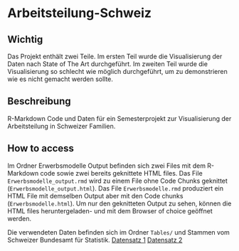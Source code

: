 # Arbeitsteilung-Schweiz

## Wichtig
Das Projekt enthält zwei Teile. Im ersten Teil wurde die Visualisierung der Daten nach State of The Art durchgeführt. Im zweiten Teil wurde die Visualisierung so schlecht wie möglich durchgeführt, um zu demonstrieren wie es nicht gemacht werden sollte.

## Beschreibung
R-Markdown Code und Daten für ein Semesterprojekt zur Visualisierung der Arbeitsteilung in Schweizer Familien.

## How to access
Im Ordner Erwerbsmodelle Output befinden sich zwei Files mit dem R-Markdown code sowie zwei bereits geknittete HTML files.
Das File `Erwerbsmodelle_output.rmd` wird zu einem File ohne Code Chunks geknittet (`Erwerbsmodelle_output.html`). Das File `Erwerbsmodelle.rmd` produziert ein HTML File mit demselben Output aber mit den Code chunks (`Erwerbsmodelle.html`).
Um nur den geknitteten Output zu sehen, können die HTML files heruntergeladen- und mit dem Browser of choice geöffnet werden. 

Die verwendeten Daten befinden sich im Ordner `Tables/` und Stammen vom Schweizer Bundesamt für Statistik. [Datensatz 1](https://www.bfs.admin.ch/asset/de/22784588)  [Datensatz 2](https://www.bfs.admin.ch/asset/de/325794)
